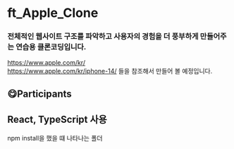 # ft_Apple_Clone
### 전체적인 웹사이트 구조를 파악하고 사용자의 경험을 더 풍부하게 만들어주는 연습용 클론코딩입니다.
https://www.apple.com/kr/ <br>
https://www.apple.com/kr/iphone-14/
들을 참조해서 만들어 볼 예정입니다.

## 😋Participants



## React, TypeScript 사용
npm install을 했을 떄 나타나는 폴더

